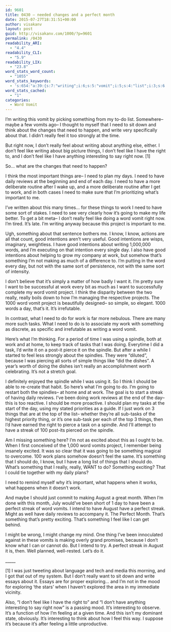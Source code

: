 ```yaml
---
id: 9601
title: 0430 – needed changes and a perfect month
date: 2015-07-27T18:31:51+00:00
author: visakanv
layout: post
guid: http://visakanv.com/1000/?p=9601
permalink: /0430
readability_ARI:
  - "4.4"
readability_CLI:
  - "5.9"
readability_LIX:
  - "23.8"
word_stats_word_count:
  - "1055"
word_stats_keywords:
  - 's:654:"a:39:{s:7:"writing";i:6;s:5:"vomit";i:5;s:4:"list";i:3;s:6:"vomits";i:4;s:4:"need";i:12;s:5:"think";i:5;s:5:"write";i:3;s:6:"really";i:9;s:4:"feel";i:11;s:4:"time";i:3;s:5:"right";i:7;s:4:"like";i:7;s:6:"things";i:7;s:11:"interesting";i:4;s:9:"important";i:4;s:5:"daily";i:4;s:7:"reviews";i:4;s:4:"work";i:12;s:4:"sort";i:3;s:5:"going";i:4;s:4:"word";i:7;s:7:"because";i:4;s:7:"project";i:4;s:4:"know";i:4;s:4:"good";i:4;s:10:"intentions";i:4;s:6:"making";i:3;s:4:"same";i:3;s:4:"want";i:5;s:5:"tasks";i:4;s:5:"using";i:3;s:7:"spindle";i:5;s:4:"task";i:3;s:6:"streak";i:5;s:4:"just";i:3;s:6:"august";i:3;s:5:"month";i:3;s:7:"perfect";i:4;s:4:"well";i:3;}";'
word_stats_cached:
  - "1"
categories:
  - Word Vomit
---
```

I&#8217;m writing this vomit by picking something from my to-do list. Somewhere– maybe a few vomits ago– I thought to myself that I need to sit down and think about the changes that need to happen, and write very specifically about that. I didn&#8217;t really feel it too strongly at the time.

But right now, I don&#8217;t really feel about writing about anything else, either. I don&#8217;t feel like writing about big picture things, I don&#8217;t feel like I have the right to, and I don&#8217;t feel like I have anything interesting to say right now. [1]

So&#8230; what are the changes that need to happen?

I think the most important things are– I need to plan my days. I need to have daily reviews at the beginning and end of each day. I need to have a more deliberate routine after I wake up, and a more deliberate routine after I get to work, and in both cases I need to make sure that I&#8217;m prioritizing what&#8217;s important to me.

I&#8217;ve written about this many times&#8230; for these things to work I need to have some sort of stakes. I need to see very clearly how it&#8217;s going to make my life better. To get a bit meta– I don&#8217;t really feel like doing a word vomit right now. I&#8217;m tired. It&#8217;s late. I&#8217;m writing anyway because this project is important to me.

Ugh, something about that sentence bothers me. I know, I know, actions are all that count, good intentions aren&#8217;t very useful. Good intentions are wisps, imaginary, weightless. I have good intentions about writing 1,000,000 words, and I&#8217;m executing on that intention every single day. I also have good intentions about helping to grow my company at work, but somehow that&#8217;s something I&#8217;m not making as much of a difference to. I&#8217;m putting in the word every day, but not with the same sort of persistence, not with the same sort of intensity.

I don&#8217;t believe that it&#8217;s simply a matter of how badly I want it. I&#8217;m pretty sure I want to be successful at work every bit as much as I want to successfully complete my word vomit project. I think the disparity between the two really, really boils down to how I&#8217;m managing the respective projects. The 1000 word vomit project is beautifully designed– so simple, so elegant. 1000 words a day, that&#8217;s it. It&#8217;s irrefutable.

In contrast, what I need to do for work is far more nebulous. There are many more such tasks. What I need to do is to associate my work with something as discrete, as specific and irrefutable as writing a word vomit.

Here&#8217;s what I&#8217;m thinking. For a period of time I was using a spindle, both at work and at home, to keep track of tasks that I was doing. Everytime I did a task, I&#8217;d write it on a post-it pierce it on the spindle. But after a while I started to feel less strongly about the spindles. They were &#8220;diluted&#8221;, because I was piercing all sorts of simple things like &#8220;did the dishes&#8221;. A year&#8217;s worth of doing the dishes isn&#8217;t really an accomplishment worth celebrating. It&#8217;s not a stretch goal.

I definitely enjoyed the spindle while I was using it. So I think I should be able to re-create that habit. So here&#8217;s what I&#8217;m going to do. I&#8217;m going to restart both the spindles– at home and at work. The goal is to start a streak of having daily reviews. I&#8217;ve been doing work reviews at the end of the day– this is too reactive. I should be more proactive. I should plan my tasks at the start of the day, using my stated priorities as a guide. If I just work on 3 things that are at the top of the list– whether they&#8217;re all sub-tasks of the highest priority thing, or it&#8217;s one sub-task per each of the top 3 things, then I&#8217;d have earned the right to pierce a task on a spindle. And I&#8217;ll attempt to have a streak of 100 post-its pierced on the spindle.

Am I missing something here? I&#8217;m not as excited about this as I ought to be. When I first conceived of the 1,000 word vomits project, I remember being insanely excited. It was so clear that it was going to be something magical to overcome. 100 work plans somehow doesn&#8217;t feel the same. It&#8217;s something that I should do, I know, but I have a long list of things that I should do. What&#8217;s something that I really, really, WANT to do? Something exciting? That I could tie together with my daily plans?

I need to remind myself why it&#8217;s important, what happens when it works, what happens when it doesn&#8217;t work.

And maybe I should just commit to making August a great month. When I&#8217;m done with this month, July would&#8217;ve been short of 1 day to have been a perfect streak of word vomits. I intend to have August have a perfect streak. Might as well have daily reviews to accompany it. The Perfect Month. That&#8217;s something that&#8217;s pretty exciting. That&#8217;s something I feel like I can get behind.

I might be wrong, I might change my mind. One thing I&#8217;ve been innoculated against in these vomits is making overly grand promises, because I don&#8217;t know what I can or cannot do. But I intend to try. A perfect streak in August it is, then. Well planned, well-rested. Let&#8217;s do it.

\_____

[1] I was just tweeting about language and tech and media this morning, and I got that out of my system. But I don&#8217;t really want to sit down and write essays about it. Essays are for proper exploring&#8230; and I&#8217;m not in the mood for exploring &#8216;the stars&#8217; when I haven&#8217;t explored the area in my immediate vicinity.

Also, &#8220;I don&#8217;t feel like I have the right to&#8221; and &#8220;I don&#8217;t have anything interesting to say right now&#8221; is a passing mood. It&#8217;s interesting to observe. It&#8217;s a function of how I&#8217;m feeling at a given time. And this isn&#8217;t my dominant state, obviously. It&#8217;s interesting to think about how I feel this way. I suppose it&#8217;s because it&#8217;s after feeling a little unproductive.